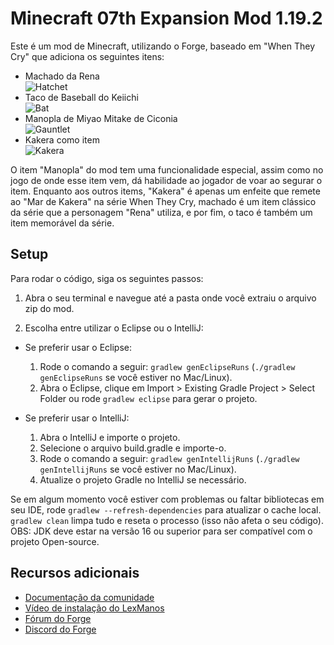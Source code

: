 # Minecraft 07th Expansion Mod 1.19.2

Este é um mod de Minecraft, utilizando o Forge, baseado em "When They Cry" que adiciona os seguintes itens:

- Machado da Rena<br>
![Hatchet](https://i.imgur.com/aYty1wo.png)
- Taco de Baseball do Keiichi<br>
![Bat](https://i.imgur.com/HBizieJ.png)
- Manopla de Miyao Mitake de Ciconia<br>
![Gauntlet](https://i.imgur.com/zgJaNSg.png)
- Kakera como item<br>
![Kakera](https://i.imgur.com/BLpeNBt.png)

O item "Manopla" do mod tem uma funcionalidade especial, assim como no jogo de onde esse item vem, dá habilidade ao jogador de voar ao segurar o item. Enquanto aos outros items, "Kakera" é apenas um enfeite que remete ao "Mar de Kakera" na série When They Cry, machado é um item clássico da série que a personagem "Rena" utiliza, e por fim, o taco é também um item memorável da série.

## Setup

Para rodar o código, siga os seguintes passos:

1. Abra o seu terminal e navegue até a pasta onde você extraiu o arquivo zip do mod.

2. Escolha entre utilizar o Eclipse ou o IntelliJ:

  - Se preferir usar o Eclipse:
    1. Rode o comando a seguir: `gradlew genEclipseRuns` (`./gradlew genEclipseRuns` se você estiver no Mac/Linux).
    2. Abra o Eclipse, clique em Import > Existing Gradle Project > Select Folder ou rode `gradlew eclipse` para gerar o projeto.

  - Se preferir usar o IntelliJ:
    1. Abra o IntelliJ e importe o projeto.
    2. Selecione o arquivo build.gradle e importe-o.
    3. Rode o comando a seguir: `gradlew genIntellijRuns` (`./gradlew genIntellijRuns` se você estiver no Mac/Linux).
    4. Atualize o projeto Gradle no IntelliJ se necessário.

Se em algum momento você estiver com problemas ou faltar bibliotecas em seu IDE, rode `gradlew --refresh-dependencies` para atualizar o cache local. `gradlew clean` limpa tudo e reseta o processo (isso não afeta o seu código).
OBS: JDK deve estar na versão 16 ou superior para ser compatível com o projeto Open-source.

## Recursos adicionais

- [Documentação da comunidade](https://mcforge.readthedocs.io/en/latest/gettingstarted/)
- [Vídeo de instalação do LexManos](https://www.youtube.com/watch?v=8VEdtQLuLO0)
- [Fórum do Forge](https://forums.minecraftforge.net/)
- [Discord do Forge](https://discord.gg/UvedJ9m)
